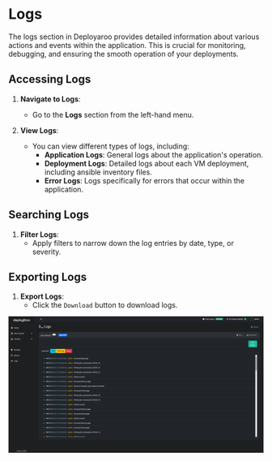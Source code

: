 # Logs

The logs section in Deployaroo provides detailed information about various actions and events within the application. This is crucial for monitoring, debugging, and ensuring the smooth operation of your deployments.

## Accessing Logs

1. **Navigate to Logs**:
   - Go to the **Logs** section from the left-hand menu.

2. **View Logs**:
   - You can view different types of logs, including:
     - **Application Logs**: General logs about the application's operation.
     - **Deployment Logs**: Detailed logs about each VM deployment, including ansible inventory files.
     - **Error Logs**: Logs specifically for errors that occur within the application.

## Searching Logs

1. **Filter Logs**:
   - Apply filters to narrow down the log entries by date, type, or severity.

## Exporting Logs

1. **Export Logs**:
   - Click the `Download` button to download logs.

![Logs](../../assets/screenshots/logs.png)
